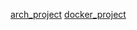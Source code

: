 [arch_project](https://s-wayd.github.io/ARCH_LINUX.md)
[docker_project](https://s-wayd.github.io/docker_project.md)
